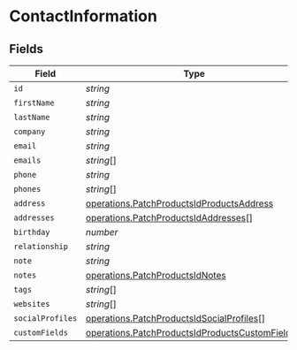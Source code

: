 # ContactInformation


## Fields

| Field                                                                                                              | Type                                                                                                               | Required                                                                                                           | Description                                                                                                        |
| ------------------------------------------------------------------------------------------------------------------ | ------------------------------------------------------------------------------------------------------------------ | ------------------------------------------------------------------------------------------------------------------ | ------------------------------------------------------------------------------------------------------------------ |
| `id`                                                                                                               | *string*                                                                                                           | :heavy_minus_sign:                                                                                                 | N/A                                                                                                                |
| `firstName`                                                                                                        | *string*                                                                                                           | :heavy_minus_sign:                                                                                                 | N/A                                                                                                                |
| `lastName`                                                                                                         | *string*                                                                                                           | :heavy_minus_sign:                                                                                                 | N/A                                                                                                                |
| `company`                                                                                                          | *string*                                                                                                           | :heavy_minus_sign:                                                                                                 | N/A                                                                                                                |
| `email`                                                                                                            | *string*                                                                                                           | :heavy_minus_sign:                                                                                                 | N/A                                                                                                                |
| `emails`                                                                                                           | *string*[]                                                                                                         | :heavy_minus_sign:                                                                                                 | N/A                                                                                                                |
| `phone`                                                                                                            | *string*                                                                                                           | :heavy_minus_sign:                                                                                                 | N/A                                                                                                                |
| `phones`                                                                                                           | *string*[]                                                                                                         | :heavy_minus_sign:                                                                                                 | N/A                                                                                                                |
| `address`                                                                                                          | [operations.PatchProductsIdProductsAddress](../../models/operations/patchproductsidproductsaddress.md)             | :heavy_minus_sign:                                                                                                 | N/A                                                                                                                |
| `addresses`                                                                                                        | [operations.PatchProductsIdAddresses](../../models/operations/patchproductsidaddresses.md)[]                       | :heavy_minus_sign:                                                                                                 | N/A                                                                                                                |
| `birthday`                                                                                                         | *number*                                                                                                           | :heavy_minus_sign:                                                                                                 | N/A                                                                                                                |
| `relationship`                                                                                                     | *string*                                                                                                           | :heavy_minus_sign:                                                                                                 | N/A                                                                                                                |
| `note`                                                                                                             | *string*                                                                                                           | :heavy_minus_sign:                                                                                                 | N/A                                                                                                                |
| `notes`                                                                                                            | [operations.PatchProductsIdNotes](../../models/operations/patchproductsidnotes.md)                                 | :heavy_minus_sign:                                                                                                 | N/A                                                                                                                |
| `tags`                                                                                                             | *string*[]                                                                                                         | :heavy_minus_sign:                                                                                                 | N/A                                                                                                                |
| `websites`                                                                                                         | *string*[]                                                                                                         | :heavy_minus_sign:                                                                                                 | N/A                                                                                                                |
| `socialProfiles`                                                                                                   | [operations.PatchProductsIdSocialProfiles](../../models/operations/patchproductsidsocialprofiles.md)[]             | :heavy_minus_sign:                                                                                                 | N/A                                                                                                                |
| `customFields`                                                                                                     | [operations.PatchProductsIdProductsCustomFields](../../models/operations/patchproductsidproductscustomfields.md)[] | :heavy_minus_sign:                                                                                                 | N/A                                                                                                                |